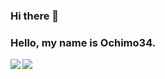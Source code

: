### Hi there 👋
### Hello, my name is Ochimo34.

<a href="https://github.com/ochimo34/github-readme-stats">
  <img align="left" src="https://github-readme-stats.vercel.app/api?username=ochimo34&count_private=true&show_icons=true" />
</a>
<a href="https://github.com/ochimo34/github-readme-stats">
  <img align="left" src="https://github-readme-stats.vercel.app/api/top-langs/?username=ochimo34" />
</a>
<!--
**ochimo34/ochimo34** is a ✨ _special_ ✨ repository because its `README.md` (this file) appears on your GitHub profile.

Here are some ideas to get you started:

- 🔭 I’m currently working on ...
- 🌱 I’m currently learning ...
- 👯 I’m looking to collaborate on ...
- 🤔 I’m looking for help with ...
- 💬 Ask me about ...
- 📫 How to reach me: ...
- 😄 Pronouns: ...
- ⚡ Fun fact: ...
-->
